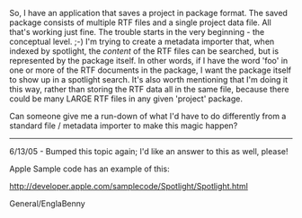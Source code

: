 

So, I have an application that saves a project in package format. The saved package consists of multiple RTF files and a single project data file. All that's working just fine. The trouble starts in the very beginning - the conceptual level. ;-) I'm trying to create a metadata importer that, when indexed by spotlight, the *content* of the RTF files can be searched, but is represented by the package itself. In other words, if I have the word 'foo' in one or more of the RTF documents in the package, I want the package itself to show up in a spotlight search. It's also worth mentioning that I'm doing it this way, rather than storing the RTF data all in the same file, because there could be many LARGE RTF files in any given 'project' package.

Can someone give me a run-down of what I'd have to do differently from a standard file / metadata importer to make this magic happen?

----

6/13/05 - Bumped this topic again; I'd like an answer to this as well, please!

Apple Sample code has an example of this:

http://developer.apple.com/samplecode/Spotlight/Spotlight.html

General/EnglaBenny